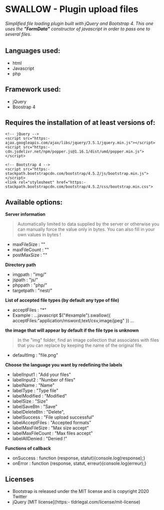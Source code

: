 # SWALLOW - Plugin upload files
###### Simplified file loading plugin built with jQuery and Bootstrap 4. This one uses the **"FormData"** constructor of javascript in order to pass one to several files.

## Languages ​​used:
- html
- Javascript
- php 

## Framework used:
- jQuery
- Boostrap 4

## Requires the installation of at least versions of:
    <!-- jQuery -->
    <script src="https:- ajax.googleapis.com/ajax/libs/jquery/3.5.1/jquery.min.js"></script>
    <script src="https:- cdn.jsdelivr.net/npm/popper.js@1.16.1/dist/umd/popper.min.js"></script>

    <!-- Bootstrap 4 -->
    <script src="https:- stackpath.bootstrapcdn.com/bootstrap/4.5.2/js/bootstrap.min.js"></script>   
    <link rel="stylesheet" href="https:- stackpath.bootstrapcdn.com/bootstrap/4.5.2/css/bootstrap.min.css">

## Available options:  

**Server information**
>Automatically limited to data supplied by the server or otherwise you can manually force the value only in bytes. You can also fill in your own values ​​in bytes !

- maxFileSize         : ""
- maxFileCount        : ""
- postMaxSize         : ""

**Directory path**
- imgpath             : "img/"
- jspath              : "js/"
- phppath             : "php/"       
- targetpath          : "nest/"  

**List of accepted file types (by default any type of file)**
- acceptFiles         : "*" 
- Example :
...javascript
$("#example").swallow({ 
        acceptFiles:"application/msword,text/csv,image/jpeg"
    })
...  

**the image that will appear by default if the file type is unknown**
>In the "img" folder, find an image collection that associates with files that you can replace by keeping the name of the original file.

- defaultImg          : "file.png"

**Choose the language you want by redefining the labels**
- labelInput1         : "Add your files"
- labelInput2         : "Number of files"
- labelName           : "Name"
- labelType           : "Type file"
- labelModified       : "Modified"
- labelSize           : "Size"
- labelSaveBtn        : "Save"
- labelDeleteBtn      : "Delete",
- labelSuccess        : "File upload successful"
- labelAcceptFiles    : "Accepted formats"
- labelMaxFileSize    : "Max size accept"
- labelMaxFileCount   : "Max files accept"
- labelAllDenied      : "Denied !"

**Functions of callback**
- onSuccess           : function (response, statut){console.log(response);}
- onError             : function (response, statut, erreur){console.log(erreur);}


## Licenses
- Bootstrap is released under the MIT license and is copyright 2020 Twitter
- jQuery [MIT license](https:- tldrlegal.com/license/mit-license)

